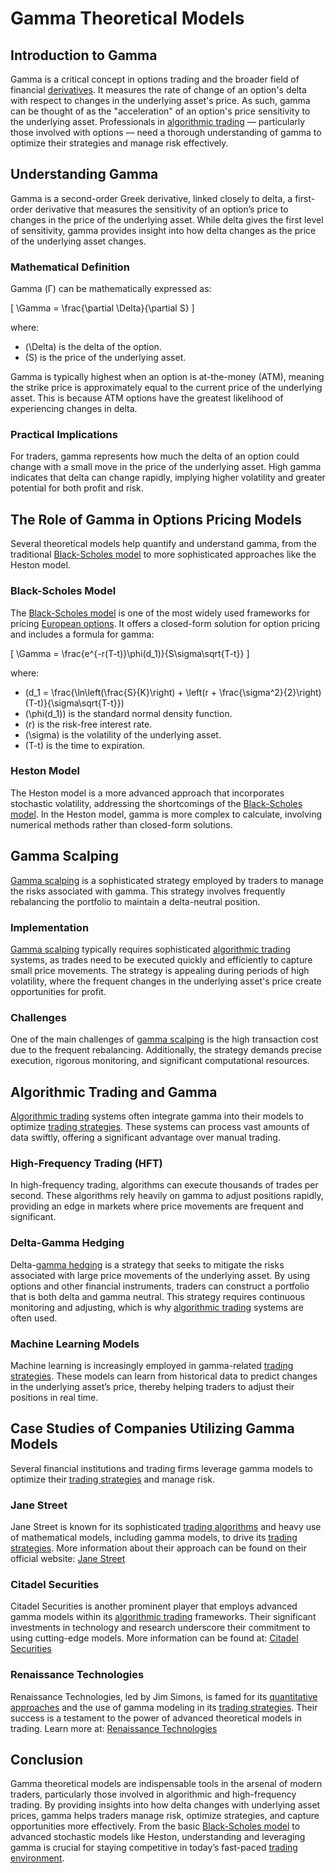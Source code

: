 # Gamma Theoretical Models

## Introduction to Gamma
Gamma is a critical concept in options trading and the broader field of financial [derivatives](../d/derivatives.md). It measures the rate of change of an option's delta with respect to changes in the underlying asset's price. As such, gamma can be thought of as the "acceleration" of an option's price sensitivity to the underlying asset. Professionals in [algorithmic trading](../a/algorithmic_trading.md) — particularly those involved with options — need a thorough understanding of gamma to optimize their strategies and manage risk effectively.

## Understanding Gamma
Gamma is a second-order Greek derivative, linked closely to delta, a first-order derivative that measures the sensitivity of an option’s price to changes in the price of the underlying asset. While delta gives the first level of sensitivity, gamma provides insight into how delta changes as the price of the underlying asset changes. 

### Mathematical Definition
Gamma (Γ) can be mathematically expressed as:

\[ \Gamma = \frac{\partial \Delta}{\partial S} \]

where:
- \(\Delta\) is the delta of the option.
- \(S\) is the price of the underlying asset.

Gamma is typically highest when an option is at-the-money (ATM), meaning the strike price is approximately equal to the current price of the underlying asset. This is because ATM options have the greatest likelihood of experiencing changes in delta.

### Practical Implications
For traders, gamma represents how much the delta of an option could change with a small move in the price of the underlying asset. High gamma indicates that delta can change rapidly, implying higher volatility and greater potential for both profit and risk.

## The Role of Gamma in Options Pricing Models
Several theoretical models help quantify and understand gamma, from the traditional [Black-Scholes model](../b/black-scholes_model.md) to more sophisticated approaches like the Heston model.

### Black-Scholes Model
The [Black-Scholes model](../b/black-scholes_model.md) is one of the most widely used frameworks for pricing [European options](../e/european_options.md). It offers a closed-form solution for option pricing and includes a formula for gamma:

\[ \Gamma = \frac{e^{-r(T-t)}\phi(d_1)}{S\sigma\sqrt{T-t}} \]

where:
- \(d_1 = \frac{\ln\left(\frac{S}{K}\right) + \left(r + \frac{\sigma^2}{2}\right)(T-t)}{\sigma\sqrt{T-t}}\)
- \(\phi(d_1)\) is the standard normal density function.
- \(r\) is the risk-free interest rate.
- \(\sigma\) is the volatility of the underlying asset.
- \(T-t\) is the time to expiration.

### Heston Model
The Heston model is a more advanced approach that incorporates stochastic volatility, addressing the shortcomings of the [Black-Scholes model](../b/black-scholes_model.md). In the Heston model, gamma is more complex to calculate, involving numerical methods rather than closed-form solutions.

## Gamma Scalping
[Gamma scalping](../g/gamma_scalping.md) is a sophisticated strategy employed by traders to manage the risks associated with gamma. This strategy involves frequently rebalancing the portfolio to maintain a delta-neutral position. 

### Implementation
[Gamma scalping](../g/gamma_scalping.md) typically requires sophisticated [algorithmic trading](../a/algorithmic_trading.md) systems, as trades need to be executed quickly and efficiently to capture small price movements. The strategy is appealing during periods of high volatility, where the frequent changes in the underlying asset's price create opportunities for profit.

### Challenges
One of the main challenges of [gamma scalping](../g/gamma_scalping.md) is the high transaction cost due to the frequent rebalancing. Additionally, the strategy demands precise execution, rigorous monitoring, and significant computational resources.

## Algorithmic Trading and Gamma
[Algorithmic trading](../a/algorithmic_trading.md) systems often integrate gamma into their models to optimize [trading strategies](../t/trading_strategies.md). These systems can process vast amounts of data swiftly, offering a significant advantage over manual trading.

### High-Frequency Trading (HFT)
In high-frequency trading, algorithms can execute thousands of trades per second. These algorithms rely heavily on gamma to adjust positions rapidly, providing an edge in markets where price movements are frequent and significant.

### Delta-Gamma Hedging
Delta-[gamma hedging](../g/gamma_hedging.md) is a strategy that seeks to mitigate the risks associated with large price movements of the underlying asset. By using options and other financial instruments, traders can construct a portfolio that is both delta and gamma neutral. This strategy requires continuous monitoring and adjusting, which is why [algorithmic trading](../a/algorithmic_trading.md) systems are often used.

### Machine Learning Models
Machine learning is increasingly employed in gamma-related [trading strategies](../t/trading_strategies.md). These models can learn from historical data to predict changes in the underlying asset’s price, thereby helping traders to adjust their positions in real time.

## Case Studies of Companies Utilizing Gamma Models
Several financial institutions and trading firms leverage gamma models to optimize their [trading strategies](../t/trading_strategies.md) and manage risk.

### Jane Street
Jane Street is known for its sophisticated [trading algorithms](../t/trading_algorithms.md) and heavy use of mathematical models, including gamma models, to drive its [trading strategies](../t/trading_strategies.md). More information about their approach can be found on their official website: [Jane Street](https://www.janestreet.com/)

### Citadel Securities
Citadel Securities is another prominent player that employs advanced gamma models within its [algorithmic trading](../a/algorithmic_trading.md) frameworks. Their significant investments in technology and research underscore their commitment to using cutting-edge models. More information can be found at: [Citadel Securities](https://www.citadelsecurities.com/)

### Renaissance Technologies
Renaissance Technologies, led by Jim Simons, is famed for its [quantitative approaches](../q/quantitative_approaches.md) and the use of gamma modeling in its [trading strategies](../t/trading_strategies.md). Their success is a testament to the power of advanced theoretical models in trading. Learn more at: [Renaissance Technologies](https://www.rentec.com/)

## Conclusion
Gamma theoretical models are indispensable tools in the arsenal of modern traders, particularly those involved in algorithmic and high-frequency trading. By providing insights into how delta changes with underlying asset prices, gamma helps traders manage risk, optimize strategies, and capture opportunities more effectively. From the basic [Black-Scholes model](../b/black-scholes_model.md) to advanced stochastic models like Heston, understanding and leveraging gamma is crucial for staying competitive in today’s fast-paced [trading environment](../t/trading_environment.md).
